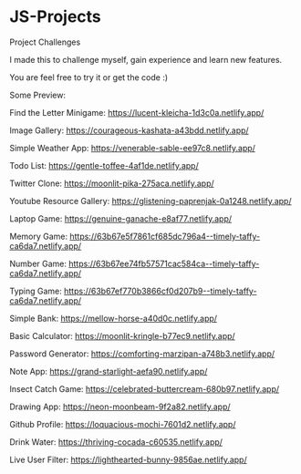 # JS-Projects

Project Challenges

I made this to challenge myself, gain experience and learn new features.

You are feel free to try it or get the code :)

Some Preview: 

Find the Letter Minigame: https://lucent-kleicha-1d3c0a.netlify.app/

Image Gallery: https://courageous-kashata-a43bdd.netlify.app/

Simple Weather App: https://venerable-sable-ee97c8.netlify.app/

Todo List: https://gentle-toffee-4af1de.netlify.app/

Twitter Clone: https://moonlit-pika-275aca.netlify.app/

Youtube Resource Gallery: https://glistening-paprenjak-0a1248.netlify.app/

Laptop Game: https://genuine-ganache-e8af77.netlify.app/

Memory Game: https://63b67e5f7861cf685dc796a4--timely-taffy-ca6da7.netlify.app/

Number Game: https://63b67ee74fb57571cac584ca--timely-taffy-ca6da7.netlify.app/

Typing Game: https://63b67ef770b3866cf0d207b9--timely-taffy-ca6da7.netlify.app/

Simple Bank: https://mellow-horse-a40d0c.netlify.app/

Basic Calculator: https://moonlit-kringle-b77ec9.netlify.app/

Password Generator: https://comforting-marzipan-a748b3.netlify.app/

Note App: https://grand-starlight-aefa90.netlify.app/

Insect Catch Game: https://celebrated-buttercream-680b97.netlify.app/

Drawing App: https://neon-moonbeam-9f2a82.netlify.app/

Github Profile: https://loquacious-mochi-7601d2.netlify.app/

Drink Water: https://thriving-cocada-c60535.netlify.app/

Live User Filter: https://lighthearted-bunny-9856ae.netlify.app/

